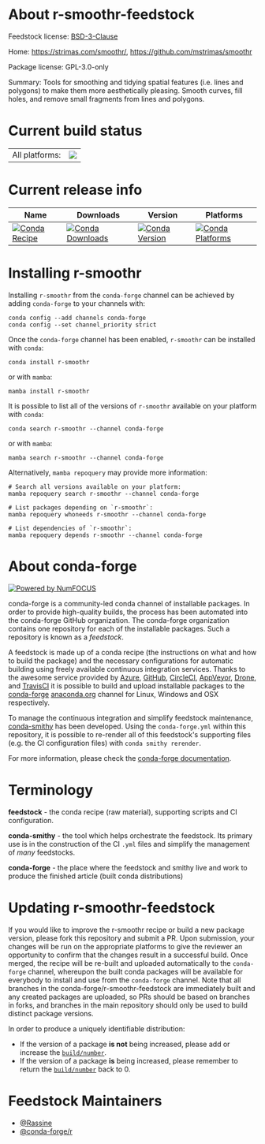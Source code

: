 About r-smoothr-feedstock
=========================

Feedstock license: [BSD-3-Clause](https://github.com/conda-forge/r-smoothr-feedstock/blob/main/LICENSE.txt)

Home: https://strimas.com/smoothr/, https://github.com/mstrimas/smoothr

Package license: GPL-3.0-only

Summary: Tools for smoothing and tidying spatial features (i.e. lines and polygons) to make them more aesthetically pleasing. Smooth curves, fill holes, and remove small fragments from lines and polygons.

Current build status
====================


<table><tr><td>All platforms:</td>
    <td>
      <a href="https://dev.azure.com/conda-forge/feedstock-builds/_build/latest?definitionId=22179&branchName=main">
        <img src="https://dev.azure.com/conda-forge/feedstock-builds/_apis/build/status/r-smoothr-feedstock?branchName=main">
      </a>
    </td>
  </tr>
</table>

Current release info
====================

| Name | Downloads | Version | Platforms |
| --- | --- | --- | --- |
| [![Conda Recipe](https://img.shields.io/badge/recipe-r--smoothr-green.svg)](https://anaconda.org/conda-forge/r-smoothr) | [![Conda Downloads](https://img.shields.io/conda/dn/conda-forge/r-smoothr.svg)](https://anaconda.org/conda-forge/r-smoothr) | [![Conda Version](https://img.shields.io/conda/vn/conda-forge/r-smoothr.svg)](https://anaconda.org/conda-forge/r-smoothr) | [![Conda Platforms](https://img.shields.io/conda/pn/conda-forge/r-smoothr.svg)](https://anaconda.org/conda-forge/r-smoothr) |

Installing r-smoothr
====================

Installing `r-smoothr` from the `conda-forge` channel can be achieved by adding `conda-forge` to your channels with:

```
conda config --add channels conda-forge
conda config --set channel_priority strict
```

Once the `conda-forge` channel has been enabled, `r-smoothr` can be installed with `conda`:

```
conda install r-smoothr
```

or with `mamba`:

```
mamba install r-smoothr
```

It is possible to list all of the versions of `r-smoothr` available on your platform with `conda`:

```
conda search r-smoothr --channel conda-forge
```

or with `mamba`:

```
mamba search r-smoothr --channel conda-forge
```

Alternatively, `mamba repoquery` may provide more information:

```
# Search all versions available on your platform:
mamba repoquery search r-smoothr --channel conda-forge

# List packages depending on `r-smoothr`:
mamba repoquery whoneeds r-smoothr --channel conda-forge

# List dependencies of `r-smoothr`:
mamba repoquery depends r-smoothr --channel conda-forge
```


About conda-forge
=================

[![Powered by
NumFOCUS](https://img.shields.io/badge/powered%20by-NumFOCUS-orange.svg?style=flat&colorA=E1523D&colorB=007D8A)](https://numfocus.org)

conda-forge is a community-led conda channel of installable packages.
In order to provide high-quality builds, the process has been automated into the
conda-forge GitHub organization. The conda-forge organization contains one repository
for each of the installable packages. Such a repository is known as a *feedstock*.

A feedstock is made up of a conda recipe (the instructions on what and how to build
the package) and the necessary configurations for automatic building using freely
available continuous integration services. Thanks to the awesome service provided by
[Azure](https://azure.microsoft.com/en-us/services/devops/), [GitHub](https://github.com/),
[CircleCI](https://circleci.com/), [AppVeyor](https://www.appveyor.com/),
[Drone](https://cloud.drone.io/welcome), and [TravisCI](https://travis-ci.com/)
it is possible to build and upload installable packages to the
[conda-forge](https://anaconda.org/conda-forge) [anaconda.org](https://anaconda.org/)
channel for Linux, Windows and OSX respectively.

To manage the continuous integration and simplify feedstock maintenance,
[conda-smithy](https://github.com/conda-forge/conda-smithy) has been developed.
Using the ``conda-forge.yml`` within this repository, it is possible to re-render all of
this feedstock's supporting files (e.g. the CI configuration files) with ``conda smithy rerender``.

For more information, please check the [conda-forge documentation](https://conda-forge.org/docs/).

Terminology
===========

**feedstock** - the conda recipe (raw material), supporting scripts and CI configuration.

**conda-smithy** - the tool which helps orchestrate the feedstock.
                   Its primary use is in the construction of the CI ``.yml`` files
                   and simplify the management of *many* feedstocks.

**conda-forge** - the place where the feedstock and smithy live and work to
                  produce the finished article (built conda distributions)


Updating r-smoothr-feedstock
============================

If you would like to improve the r-smoothr recipe or build a new
package version, please fork this repository and submit a PR. Upon submission,
your changes will be run on the appropriate platforms to give the reviewer an
opportunity to confirm that the changes result in a successful build. Once
merged, the recipe will be re-built and uploaded automatically to the
`conda-forge` channel, whereupon the built conda packages will be available for
everybody to install and use from the `conda-forge` channel.
Note that all branches in the conda-forge/r-smoothr-feedstock are
immediately built and any created packages are uploaded, so PRs should be based
on branches in forks, and branches in the main repository should only be used to
build distinct package versions.

In order to produce a uniquely identifiable distribution:
 * If the version of a package **is not** being increased, please add or increase
   the [``build/number``](https://docs.conda.io/projects/conda-build/en/latest/resources/define-metadata.html#build-number-and-string).
 * If the version of a package **is** being increased, please remember to return
   the [``build/number``](https://docs.conda.io/projects/conda-build/en/latest/resources/define-metadata.html#build-number-and-string)
   back to 0.

Feedstock Maintainers
=====================

* [@Rassine](https://github.com/Rassine/)
* [@conda-forge/r](https://github.com/orgs/conda-forge/teams/r/)

